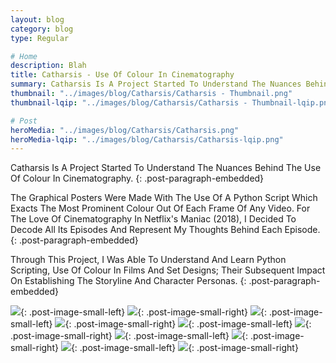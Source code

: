 ```yaml
---
layout: blog
category: blog
type: Regular

# Home
description: Blah
title: Catharsis - Use Of Colour In Cinematography
summary: Catharsis Is A Project Started To Understand The Nuances Behind The Use Of Colour In Cinematography.
thumbnail: "../images/blog/Catharsis/Catharsis - Thumbnail.png"
thumbnail-lqip: "../images/blog/Catharsis/Catharsis - Thumbnail-lqip.png"

# Post
heroMedia: "../images/blog/Catharsis/Catharsis.png"
heroMedia-lqip: "../images/blog/Catharsis/Catharsis-lqip.png"
---
```


Catharsis Is A Project Started To Understand The Nuances Behind The Use Of Colour In Cinematography.
{: .post-paragraph-embedded}

The Graphical Posters Were Made With The Use Of A Python Script Which Exacts The Most Prominent Colour Out Of Each Frame Of Any Video. For The Love Of Cinematography In Netflix's Maniac (2018), I Decided To Decode All Its Episodes And Represent My Thoughts Behind Each Episode.
{: .post-paragraph-embedded}

Through This Project, I Was Able To Understand And Learn Python Scripting, Use Of Colour In Films And Set Designs; Their Subsequent Impact On Establishing The Storyline And Character Personas.
{: .post-paragraph-embedded}

<div class="post-code"><script src="https://gist.github.com/eshaankaul29/e3cdd39a892d9d5cf2d9827795720c9a.js"></script></div>



<img src="../images/blog/Catharsis/Images/catharsis-1-lqip.png" data-src="../images/blog/Catharsis/Images/catharsis-1.png" class="lazyload blur-up">{: .post-image-small-left}
<img src="../images/blog/Catharsis/Images/catharsis-2-lqip.png" data-src="../images/blog/Catharsis/Images/catharsis-2.png" class="lazyload blur-up">{: .post-image-small-right}
<img src="../images/blog/Catharsis/Images/catharsis-3-lqip.png" data-src="../images/blog/Catharsis/Images/catharsis-3.png" class="lazyload blur-up">{: .post-image-small-left}
<img src="../images/blog/Catharsis/Images/catharsis-4-lqip.png" data-src="../images/blog/Catharsis/Images/catharsis-4.png" class="lazyload blur-up">{: .post-image-small-right}
<img src="../images/blog/Catharsis/Images/catharsis-5-lqip.png" data-src="../images/blog/Catharsis/Images/catharsis-5.png" class="lazyload blur-up">{: .post-image-small-left}
<img src="../images/blog/Catharsis/Images/catharsis-6-lqip.png" data-src="../images/blog/Catharsis/Images/catharsis-6.png" class="lazyload blur-up">{: .post-image-small-right}
<img src="../images/blog/Catharsis/Images/catharsis-7-lqip.png" data-src="../images/blog/Catharsis/Images/catharsis-7.png" class="lazyload blur-up">{: .post-image-small-left}
<img src="../images/blog/Catharsis/Images/catharsis-8-lqip.png" data-src="../images/blog/Catharsis/Images/catharsis-8.png" class="lazyload blur-up">{: .post-image-small-right}
<img src="../images/blog/Catharsis/Images/catharsis-9-lqip.png" data-src="../images/blog/Catharsis/Images/catharsis-9.png" class="lazyload blur-up">{: .post-image-small-left}
<img src="../images/blog/Catharsis/Images/catharsis-10-lqip.png" data-src="../images/blog/Catharsis/Images/catharsis-10.png" class="lazyload blur-up" data-action="zoom">{: .post-image-small-right}
